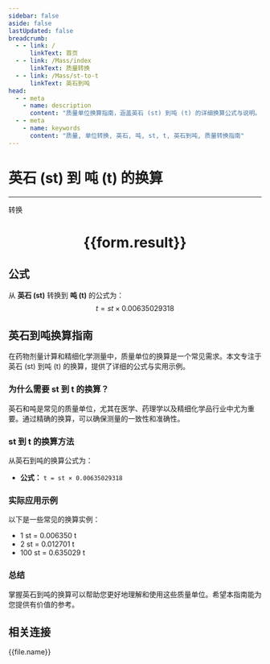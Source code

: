 ```yaml
---
sidebar: false
aside: false
lastUpdated: false
breadcrumb:
  - - link: /
      linkText: 首页
  - - link: /Mass/index
      linkText: 质量转换
  - - link: /Mass/st-to-t
      linkText: 英石到吨
head:
  - - meta
    - name: description
      content: "质量单位换算指南，涵盖英石 (st) 到吨 (t) 的详细换算公式与说明。"
  - - meta
    - name: keywords
      content: "质量, 单位转换, 英石, 吨, st, t, 英石到吨, 质量转换指南"
---
```

# 英石 (st) 到 吨 (t) 的换算
---
<script setup>
import { onMounted, reactive, inject, ref } from 'vue'
import { NButton, NForm, NFormItem, NInput, NInputNumber, NSelect, NCard, useMessage,NGrid ,NGi } from 'naive-ui'
import { defineClientComponent } from 'vitepress'
import { Mass } from '../../files';

const convert = inject('convert')

const form = reactive({
  number: null,
  result: '',
})

const convertHandler = () => {
  if (form.number !== null && !isNaN(form.number)) {
    const convertedValue = parseFloat(form.number) * 0.00635029318
    form.result = `${form.number}st = ${convertedValue.toFixed(6)}t`
  } else {
    form.result = '请输入有效的数值。'
  }
}
</script>

<n-form size="large" :model="form">
  <n-form-item label="英石 (st)">
    <n-input-number v-model:value="form.number" placeholder="输入英石" style="width: 100%" />
  </n-form-item>
  <n-form-item>
    <n-button type="primary" @click="convertHandler" block>转换</n-button>
  </n-form-item>
</n-form>

<n-card  embedded :bordered="false" hoverable>
  <div  style="text-align:center">
    <h1>{{form.result}}</h1>
  </div>
</n-card>

## 公式

从 **英石 (st)** 转换到 **吨 (t)** 的公式为：
$$ t = st \times 0.00635029318 $$

## 英石到吨换算指南

在药物剂量计算和精细化学测量中，质量单位的换算是一个常见需求。本文专注于英石 (st) 到吨 (t) 的换算，提供了详细的公式与实用示例。

### 为什么需要 st 到 t 的换算？

英石和吨是常见的质量单位，尤其在医学、药理学以及精细化学品行业中尤为重要。通过精确的换算，可以确保测量的一致性和准确性。

### st 到 t 的换算方法

从英石到吨的换算公式为：

- **公式：** `t = st × 0.00635029318`

### 实际应用示例

以下是一些常见的换算实例：

- 1 st = 0.006350 t
- 2 st = 0.012701 t
- 100 st = 0.635029 t

### 总结

掌握英石到吨的换算可以帮助您更好地理解和使用这些质量单位。希望本指南能为您提供有价值的参考。

## 相关连接
<n-grid x-gap="12" :cols="4">
  <n-gi v-for="(file, index) in Mass" :key="index">
    <n-button
      text
      tag="a"
      :href="file.path"
      type="primary"
    >
      {{file.name}}
    </n-button>
  </n-gi>
</n-grid>